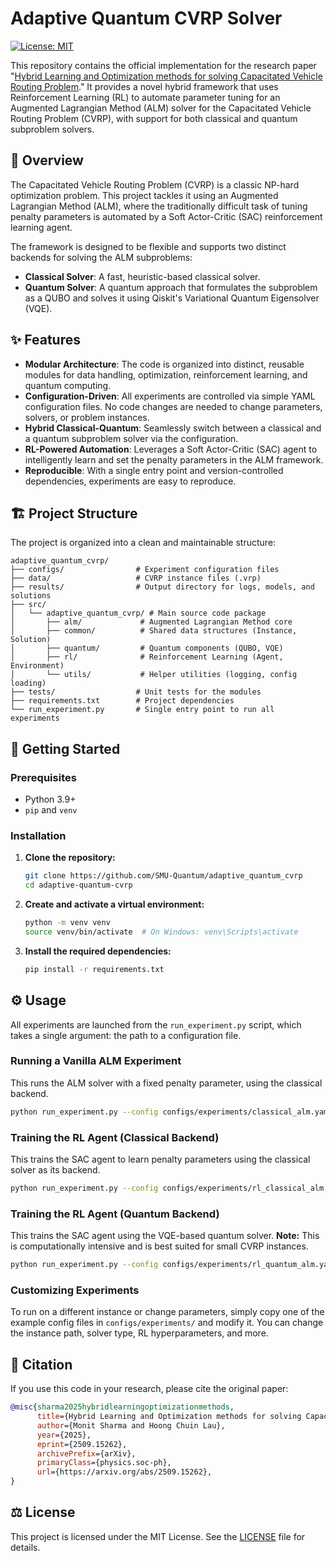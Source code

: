 # Adaptive Quantum CVRP Solver

[![License: MIT](https://img.shields.io/badge/License-MIT-yellow.svg)](https://opensource.org/licenses/MIT)

This repository contains the official implementation for the research paper "[Hybrid Learning and Optimization methods for solving Capacitated Vehicle Routing Problem](https://arxiv.org/abs/2509.15262v1)." It provides a novel hybrid framework that uses Reinforcement Learning (RL) to automate parameter tuning for an Augmented Lagrangian Method (ALM) solver for the Capacitated Vehicle Routing Problem (CVRP), with support for both classical and quantum subproblem solvers.

## 📜 Overview

The Capacitated Vehicle Routing Problem (CVRP) is a classic NP-hard optimization problem. This project tackles it using an Augmented Lagrangian Method (ALM), where the traditionally difficult task of tuning penalty parameters is automated by a Soft Actor-Critic (SAC) reinforcement learning agent.

The framework is designed to be flexible and supports two distinct backends for solving the ALM subproblems:
* **Classical Solver**: A fast, heuristic-based classical solver.
* **Quantum Solver**: A quantum approach that formulates the subproblem as a QUBO and solves it using Qiskit's Variational Quantum Eigensolver (VQE).

## ✨ Features

* **Modular Architecture**: The code is organized into distinct, reusable modules for data handling, optimization, reinforcement learning, and quantum computing.
* **Configuration-Driven**: All experiments are controlled via simple YAML configuration files. No code changes are needed to change parameters, solvers, or problem instances.
* **Hybrid Classical-Quantum**: Seamlessly switch between a classical and a quantum subproblem solver via the configuration.
* **RL-Powered Automation**: Leverages a Soft Actor-Critic (SAC) agent to intelligently learn and set the penalty parameters in the ALM framework.
* **Reproducible**: With a single entry point and version-controlled dependencies, experiments are easy to reproduce.

## 🏗️ Project Structure

The project is organized into a clean and maintainable structure:

```
adaptive_quantum_cvrp/
├── configs/                # Experiment configuration files
├── data/                   # CVRP instance files (.vrp)
├── results/                # Output directory for logs, models, and solutions
├── src/
│   └── adaptive_quantum_cvrp/ # Main source code package
│       ├── alm/             # Augmented Lagrangian Method core
│       ├── common/          # Shared data structures (Instance, Solution)
│       ├── quantum/         # Quantum components (QUBO, VQE)
│       ├── rl/              # Reinforcement Learning (Agent, Environment)
│       └── utils/           # Helper utilities (logging, config loading)
├── tests/                  # Unit tests for the modules
├── requirements.txt        # Project dependencies
└── run_experiment.py       # Single entry point to run all experiments
```

## 🚀 Getting Started

### Prerequisites

* Python 3.9+
* `pip` and `venv`

### Installation

1.  **Clone the repository:**
    ```bash
    git clone https://github.com/SMU-Quantum/adaptive_quantum_cvrp
    cd adaptive-quantum-cvrp
    ```
2.  **Create and activate a virtual environment:**
    ```bash
    python -m venv venv
    source venv/bin/activate  # On Windows: venv\Scripts\activate
    ```
3.  **Install the required dependencies:**
    ```bash
    pip install -r requirements.txt
    ```

## ⚙️ Usage

All experiments are launched from the `run_experiment.py` script, which takes a single argument: the path to a configuration file.

### Running a Vanilla ALM Experiment

This runs the ALM solver with a fixed penalty parameter, using the classical backend.

```bash
python run_experiment.py --config configs/experiments/classical_alm.yaml
```

### Training the RL Agent (Classical Backend)

This trains the SAC agent to learn penalty parameters using the classical solver as its backend.

```bash
python run_experiment.py --config configs/experiments/rl_classical_alm.yaml
```

### Training the RL Agent (Quantum Backend)

This trains the SAC agent using the VQE-based quantum solver. **Note:** This is computationally intensive and is best suited for small CVRP instances.

```bash
python run_experiment.py --config configs/experiments/rl_quantum_alm.yaml
```

### Customizing Experiments

To run on a different instance or change parameters, simply copy one of the example config files in `configs/experiments/` and modify it. You can change the instance path, solver type, RL hyperparameters, and more.

## 📄 Citation

If you use this code in your research, please cite the original paper:

```bibtex
@misc{sharma2025hybridlearningoptimizationmethods,
      title={Hybrid Learning and Optimization methods for solving Capacitated Vehicle Routing Problem}, 
      author={Monit Sharma and Hoong Chuin Lau},
      year={2025},
      eprint={2509.15262},
      archivePrefix={arXiv},
      primaryClass={physics.soc-ph},
      url={https://arxiv.org/abs/2509.15262}, 
}
```

## ⚖️ License

This project is licensed under the MIT License. See the [LICENSE](LICENSE) file for details.
